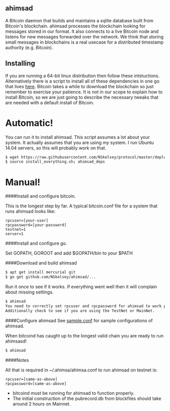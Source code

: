 ahimsad
-------

A Bitcoin daemon that builds and maintains a sqlite database built from Bitcoin's blockchain.
ahimsad processes the blockchain looking for messages stored in our format. 
It also connects to a live Bitcoin node and listens for new messages forwarded over the network.
We think that storing small messages in blockchains is a real usecase for a distributed timestamp authority (e.g. Bitcoin). 


Installing
----------
If you are running a 64-bit linux distribution then follow these intstuctions.
Alternatively there is a script to install all of these dependencies in one go that
lives [here](http://github.com/NSkelsey/protocol/blob/master/deploy/install_everything.sh).
Bitcoin takes a while to download the blockchain so just remember to exercise your patience.
It is not in our scope to explain how to install Bitcoin, so we are just going to describe
the necessary tweaks that are needed with a default install of Bitcoin.

Automatic! 
=========

You can run it to install ahimsad. This script assumes a lot about your system.
It actually assumes that you are using _my_ system.
I run Ubuntu 14.04 servers, so this will probably work on that.

```bash
$ wget https://raw.githubusercontent.com/NSkelsey/protocol/master/deploy/install_everything.sh
$ source install_everything.sh; ahimsad_deps
```

Manual!
=======

####Install and configure bitcoin. 

This is the longest step by far.
A typical bitcoin.conf file for a system that runs ahimsad looks like:

```
rpcuser=[your-user]
rpcpassword=[your-password]
testnet=1
server=1
```

####Install and configure go. 

Set GOPATH, GOROOT and add $GOPATH/bin to your $PATH

####Download and build ahimsad
```bash
$ apt get install mercurial git
$ go get github.com/NSkelsey/ahimsad/...
```
Run it once to see if it works. If everything went well then it will complain about 
missing settings.
```bash
$ ahimsad
You need to correctly set rpcuser and rpcpassword for ahimsad to work properly.
Additionally check to see if you are using the TestNet or MainNet.
```

####Configure ahimsad
See [sample.conf](https://github.com/NSkelsey/ahimsad/blob/master/sample.conf) for sample 
configurations of ahimsad. 

When bitcoind has caught up to the longest valid chain you are ready to run ahimsasd!

```bash
$ ahimsad
```


####Notes

All that is required in ~/.ahimsa/ahimsa.conf to run ahimsad on testnet is:
```
rpcuser=[same-as-above]
rpcpassword=[same-as-above]
```

- bitcoind must be running for ahimsad to function properly.
- The initial construction of the pubrecord.db from blockfiles should take around 2 hours on Mainnet.
